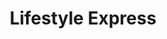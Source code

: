 ---
title: "Lifestyle Express"
url: /darlington/lifestyle-express-gladstone-street/
shop: convenience
---